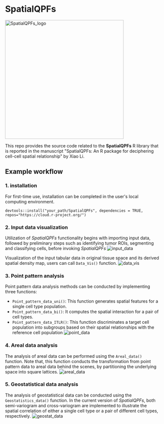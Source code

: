 # SpatialQPFs
<img width="387" alt="SpatialQPFs_logo" src="https://github.com/Genentech/SpatialQPFs/assets/20170034/d79d1795-5cec-4b31-8a86-b2ab6e595caa">

This repo provides the source code related to the **SpatialQPFs** R library that is reported in the manuscript "SpatialQPFs: An R package for deciphering cell-cell spatial relationship" by Xiao Li. 

## Example workflow

### 1. installation

For first-time use, installation can be completed in the user's local computing environment.

```{R}
devtools::install("your_path/SpatialQPFs", dependencies = TRUE, repos="https://cloud.r-project.org/")
```


### 2. Input data visualization

Utilization of $SpatialQPFs$ functionality begins with importing input data, followed by preliminary steps such as identifying tumor ROIs, segmenting and classifying cells, before invoking $SpatialQPFs$
![input_data](https://github.com/user-attachments/assets/e4ce6bf7-a497-4c83-a896-402c898aeb3c)

Visualization of the input tabular data in original tissue space and its derived spatial density map, users can call ```Data_Vis()``` function.
![data_vis](https://github.com/user-attachments/assets/1bff6ee3-3f80-4547-8149-5a321e93f587)


### 3. Point pattern analysis

Point pattern data analysis methods can be conducted by implementing three functions:
- ```Point_pattern_data_uni()```: This function generates spatial features for a single cell type population.
- ```Point_pattern_data_bi()```: It computes the spatial interaction for a pair of cell types.
- ```Point_pattern_data_ITLR()```: This function discriminates a target cell population into subgroups based on their spatial relationships with the reference cell population
![point_data](https://github.com/user-attachments/assets/056f9515-7ed4-4e5c-8e87-e9b2f9275227)


### 4. Areal data analysis
The analysis of areal data can be performed using the ```Areal_data()``` function. Note that, this function conducts the transformation from point pattern data to areal data behind the scenes, by partitioning the underlying space into square lattices.
![areal_data](https://github.com/user-attachments/assets/8ab5b844-d6e5-4237-bb76-d7e1097716b2)


### 5. Geostatistical data analysis
The analysis of geostatistical data can be conducted using the ```Geostatistics_data()``` function. In the current version of $SpatialQPFs$, both semi-variogram and cross-variogram are implemented to illustrate the spatial correlation of either a single cell type or a pair of different cell types, respectively.
![geostat_data](https://github.com/user-attachments/assets/c760f948-5ad8-4aed-8f54-ce7bb3044d5f)


